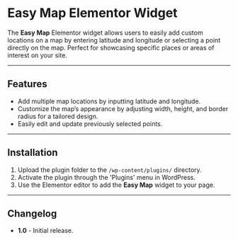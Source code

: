 # Easy Map Elementor Widget
The **Easy Map** Elementor widget allows users to easily add custom locations on a map by entering latitude and longitude or selecting a point directly on the map. Perfect for showcasing specific places or areas of interest on your site.

---

## Features
- Add multiple map locations by inputting latitude and longitude.
- Customize the map’s appearance by adjusting width, height, and border radius for a tailored design.
- Easily edit and update previously selected points.
---

## Installation
1. Upload the plugin folder to the `/wp-content/plugins/` directory.
2. Activate the plugin through the 'Plugins' menu in WordPress.
3. Use the Elementor editor to add the **Easy Map** widget to your page.

---

## Changelog
- **1.0** - Initial release.